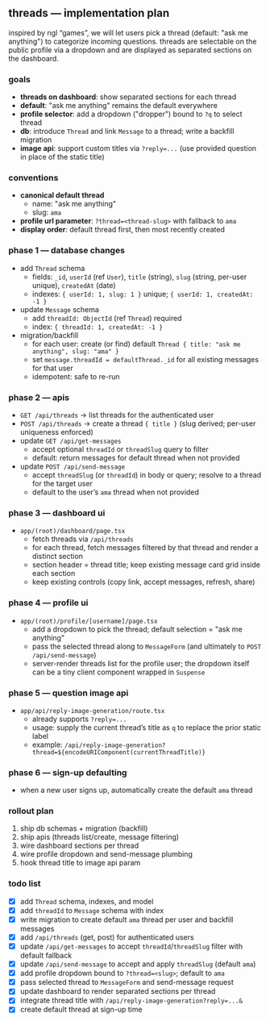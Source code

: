 ## threads — implementation plan

inspired by ngl “games”, we will let users pick a thread (default: "ask me anything") to categorize incoming questions. threads are selectable on the public profile via a dropdown and are displayed as separated sections on the dashboard.

### goals
- **threads on dashboard**: show separated sections for each thread
- **default**: "ask me anything" remains the default everywhere
- **profile selector**: add a dropdown ("dropper") bound to `?q` to select thread
- **db**: introduce `Thread` and link `Message` to a thread; write a backfill migration
- **image api**: support custom titles via `?reply=...` (use provided question in place of the static title)

### conventions
- **canonical default thread**
  - name: "ask me anything"
  - slug: `ama`
- **profile url parameter**: `?thread=<thread-slug>` with fallback to `ama`
- **display order**: default thread first, then most recently created

### phase 1 — database changes
- add `Thread` schema
  - fields: `_id`, `userId` (ref `User`), `title` (string), `slug` (string, per-user unique), `createdAt` (date)
  - indexes: `{ userId: 1, slug: 1 }` unique; `{ userId: 1, createdAt: -1 }`
- update `Message` schema
  - add `threadId: ObjectId` (ref `Thread`) required
  - index: `{ threadId: 1, createdAt: -1 }`
- migration/backfill
  - for each user: create (or find) default `Thread { title: "ask me anything", slug: "ama" }`
  - set `message.threadId = defaultThread._id` for all existing messages for that user
  - idempotent: safe to re-run

### phase 2 — apis
- `GET /api/threads` → list threads for the authenticated user
- `POST /api/threads` → create a thread `{ title }` (slug derived; per-user uniqueness enforced)
- update `GET /api/get-messages`
  - accept optional `threadId` or `threadSlug` query to filter
  - default: return messages for default thread when not provided
- update `POST /api/send-message`
  - accept `threadSlug` (or `threadId`) in body or query; resolve to a thread for the target user
  - default to the user’s `ama` thread when not provided

### phase 3 — dashboard ui
- `app/(root)/dashboard/page.tsx`
  - fetch threads via `/api/threads`
  - for each thread, fetch messages filtered by that thread and render a distinct section
  - section header = thread title; keep existing message card grid inside each section
  - keep existing controls (copy link, accept messages, refresh, share)

### phase 4 — profile ui
- `app/(root)/profile/[username]/page.tsx`
  - add a dropdown to pick the thread; default selection = "ask me anything"
  - pass the selected thread along to `MessageForm` (and ultimately to `POST /api/send-message`)
  - server-render threads list for the profile user; the dropdown itself can be a tiny client component wrapped in `Suspense`

### phase 5 — question image api
- `app/api/reply-image-generation/route.tsx`
  - already supports `?reply=...`
  - usage: supply the current thread’s title as `q` to replace the prior static label
  - example: `/api/reply-image-generation?thread=${encodeURIComponent(currentThreadTitle)}`

### phase 6 — sign-up defaulting
- when a new user signs up, automatically create the default `ama` thread

### rollout plan
1) ship db schemas + migration (backfill)
2) ship apis (threads list/create, message filtering)
3) wire dashboard sections per thread
4) wire profile dropdown and send-message plumbing
5) hook thread title to image api param

### todo list
- [x] add `Thread` schema, indexes, and model
- [x] add `threadId` to `Message` schema with index
- [x] write migration to create default `ama` thread per user and backfill messages
- [x] add `/api/threads` (get, post) for authenticated users
- [x] update `/api/get-messages` to accept `threadId`/`threadSlug` filter with default fallback
- [x] update `/api/send-message` to accept and apply `threadSlug` (default `ama`)
- [x] add profile dropdown bound to `?thread=<slug>`; default to `ama`
- [x] pass selected thread to `MessageForm` and send-message request
- [x] update dashboard to render separated sections per thread
- [x] integrate thread title with `/api/reply-image-generation?reply=...&`
- [x] create default thread at sign-up time